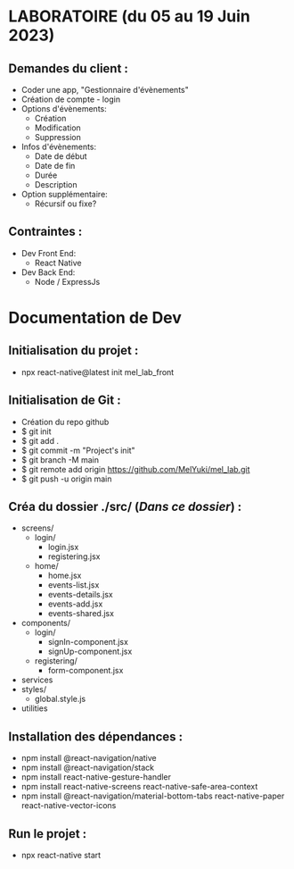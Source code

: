 # LABORATOIRE (du 05 au 19 Juin 2023)
## Demandes du client :
- Coder une app, "Gestionnaire d'évènements"
- Création de compte - login
- Options d'évènements:
   * Création
   * Modification
   * Suppression
- Infos d'évènements:
   * Date de début
   * Date de fin
   * Durée
   * Description
- Option supplémentaire:
   * Récursif ou fixe?

## Contraintes :
- Dev Front End:
   * React Native
- Dev Back End:
   * Node / ExpressJs

# Documentation de Dev

## Initialisation du projet :
   - npx react-native@latest init mel_lab_front
## Initialisation de Git :
   - Création du repo github
   - $ git init
   - $ git add .
   - $ git commit -m "Project's init"
   - $ git branch -M main
   - $ git remote add origin https://github.com/MelYuki/mel_lab.git
   - $ git push -u origin main
## Créa du dossier ./src/ (<i>Dans ce dossier</i>) :
   - screens/
      * login/
         * login.jsx
         * registering.jsx
      * home/
         * home.jsx
         * events-list.jsx
         * events-details.jsx
         * events-add.jsx
         * events-shared.jsx
   - components/
      * login/
         * signIn-component.jsx
         * signUp-component.jsx
      * registering/
         * form-component.jsx
   - services
   - styles/
      * global.style.js
   - utilities
## Installation des dépendances :
   - npm install @react-navigation/native
   - npm install @react-navigation/stack
   - npm install react-native-gesture-handler
   - npm install react-native-screens react-native-safe-area-context
   - npm install @react-navigation/material-bottom-tabs react-native-paper react-native-vector-icons
## Run le projet :
   - npx react-native start